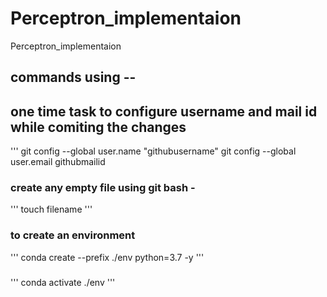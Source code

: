 # Perceptron_implementaion
Perceptron_implementaion


## commands using --

## one time task to configure username and mail id while comiting the changes
'''
git config --global user.name "githubusername"
git config --global user.email githubmailid

### create any empty file using git bash -
'''
touch filename
'''

### to create an environment 
'''
conda create --prefix ./env python=3.7 -y
'''
###
'''
conda activate ./env
'''
